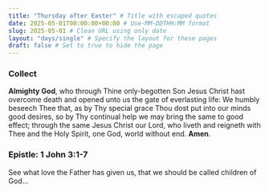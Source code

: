 ```yaml
---
title: "Thursday after Easter" # Title with escaped quotes
date: 2025-05-01T00:00:00+00:00 # Use-MM-DDTHH:MM format
slug: 2025-05-01 # Clean URL using only date
layout: "days/single" # Specify the layout for these pages
draft: false # Set to true to hide the page
---
```


### Collect

**Almighty God**, who through Thine only-begotten Son Jesus Christ hast overcome death and opened unto us the gate of everlasting life: We humbly beseech Thee that, as by Thy special grace Thou dost put into our minds good desires, so by Thy continual help we may bring the same to good effect; through the same Jesus Christ our Lord, who liveth and reigneth with Thee and the Holy Spirit, one God, world without end. **Amen**.


### Epistle: 1 John 3:1-7

See what love the Father has given us, that we should be called children of God&#x2026;